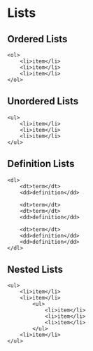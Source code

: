 # Lists

## Ordered Lists
```
<ol>
	<li>item</li>
	<li>item</li>
	<li>item</li>
</ol>
```

## Unordered Lists
```
<ul>
	<li>item</li>
	<li>item</li>
	<li>item</li>
</ul>
```

## Definition Lists
```
<dl>
	<dt>term</dt>
	<dd>definition</dd>

	<dt>term</dt>
	<dt>term</dt>
	<dd>definition</dd>

	<dt>term</dt>
	<dd>definition</dd>
	<dd>definition</dd>
</dl>
```

## Nested Lists
```
<ul>
	<li>item</li>
	<li>item</li>
		<ul>
			<li>item</li>
			<li>item</li>
			<li>item</li>
		</ul>
	<li>item</li>
</ul>
```
